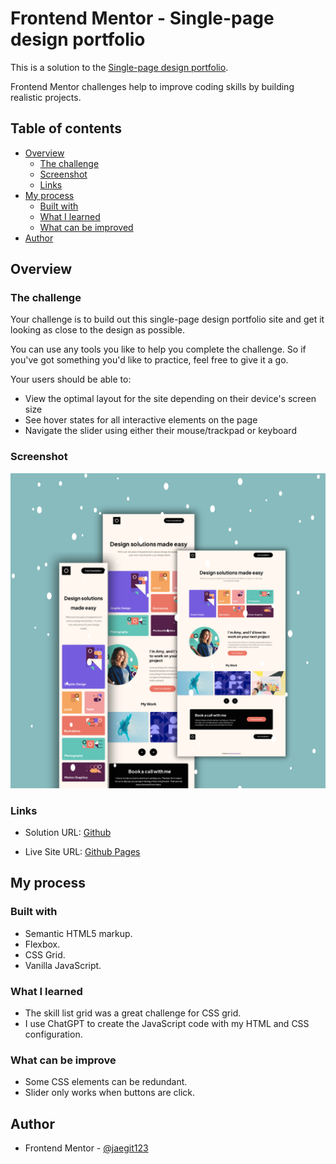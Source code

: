 # Frontend Mentor - Single-page design portfolio

This is a solution to the [Single-page design portfolio](https://www.frontendmentor.io/challenges/singlepage-design-portfolio-2MMhyhfKVo/hub). 

Frontend Mentor challenges help to improve coding skills by building realistic projects. 

## Table of contents

- [Overview](#overview)
  - [The challenge](#the-challenge)
  - [Screenshot](#screenshot)
  - [Links](#links)
- [My process](#my-process)
  - [Built with](#built-with)
  - [What I learned](#what-i-learned)
  - [What can be improved](#What-can-be-improve)
- [Author](#author)

## Overview

### The challenge

Your challenge is to build out this single-page design portfolio site and get it looking as close to the design as possible.

You can use any tools you like to help you complete the challenge. So if you've got something you'd like to practice, feel free to give it a go.

Your users should be able to:

- View the optimal layout for the site depending on their device's screen size
- See hover states for all interactive elements on the page
- Navigate the slider using either their mouse/trackpad or keyboard

### Screenshot

![](preview.png)

### Links

- Solution URL: [Github](https://github.com/jaedevgithub/singlePageWebsitePortfolio)

- Live Site URL: [Github Pages](https://jaedevgithub.github.io/singlePageWebsitePortfolio/)

## My process

### Built with

- Semantic HTML5 markup.
- Flexbox.
- CSS Grid.
- Vanilla JavaScript.

### What I learned

- The skill list grid was a great challenge for CSS grid.
- I use ChatGPT to create the JavaScript code with my HTML and CSS configuration.


### What can be improve

- Some CSS elements can be redundant.
- Slider only works when buttons are click.

## Author

- Frontend Mentor - [@jaegit123](https://www.frontendmentor.io/profile/jaegit123)
